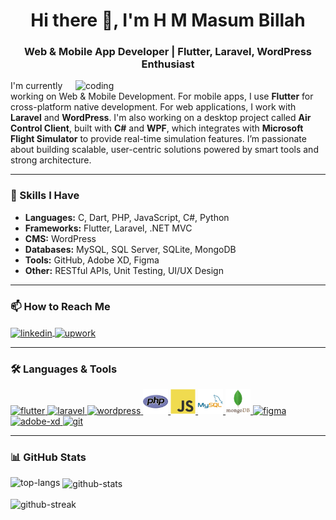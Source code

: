 <h1 align="center">Hi there 👋, I'm H M Masum Billah</h1>
<h3 align="center">Web & Mobile App Developer | Flutter, Laravel, WordPress Enthusiast</h3>

<img align="right" alt="coding" width="400" src="https://miraculoussoft.com/wp-content/uploads/2022/03/best-PHP-Development-Services-new-york.gif" />

<p>
I'm currently working on Web & Mobile Development. For mobile apps, I use <strong>Flutter</strong> for cross-platform native development. For web applications, I work with <strong>Laravel</strong> and <strong>WordPress</strong>. I'm also working on a desktop project called <strong>Air Control Client</strong>, built with <strong>C#</strong> and <strong>WPF</strong>, which integrates with <strong>Microsoft Flight Simulator</strong> to provide real-time simulation features. I’m passionate about building scalable, user-centric solutions powered by smart tools and strong architecture.
</p>

---

### 💼 Skills I Have

- **Languages:** C, Dart, PHP, JavaScript, C#, Python  
- **Frameworks:** Flutter, Laravel, .NET MVC  
- **CMS:** WordPress  
- **Databases:** MySQL, SQL Server, SQLite, MongoDB  
- **Tools:** GitHub, Adobe XD, Figma  
- **Other:** RESTful APIs, Unit Testing, UI/UX Design

---

### 📫 How to Reach Me

<p align="left">
  <a href="https://www.linkedin.com/in/h-m-masum-billah/" target="blank">
    <img align="center" src="https://raw.githubusercontent.com/rahuldkjain/github-profile-readme-generator/master/src/images/icons/Social/linked-in-alt.svg" alt="linkedin" height="30" width="40" />
  </a>
  <a href="https://www.upwork.com/freelancers/hmmasumbillah" target="blank">
    <img align="center" src="https://cdn.worldvectorlogo.com/logos/upwork.svg" alt="upwork" height="30" width="40" />
  </a>
</p>

---

### 🛠️ Languages & Tools

<p align="left">
  <a href="https://flutter.dev/" target="_blank"> <img src="https://cdn.jsdelivr.net/gh/devicons/devicon/icons/flutter/flutter-original.svg" alt="flutter" width="40" height="40"/> </a>
  <a href="https://laravel.com" target="_blank"> <img src="https://laravel.com/img/logomark.min.svg" alt="laravel" width="40" height="40"/> </a>
  <a href="https://wordpress.org" target="_blank"> <img src="https://cdn.jsdelivr.net/gh/devicons/devicon/icons/wordpress/wordpress-original.svg" alt="wordpress" width="40" height="40"/> </a>
  <a href="https://www.php.net/" target="_blank"> <img src="https://raw.githubusercontent.com/devicons/devicon/master/icons/php/php-original.svg" alt="php" width="40" height="40"/> </a>
  <a href="https://developer.mozilla.org/en-US/docs/Web/JavaScript" target="_blank"> <img src="https://raw.githubusercontent.com/devicons/devicon/master/icons/javascript/javascript-original.svg" alt="javascript" width="40" height="40"/> </a>
  <a href="https://www.mysql.com/" target="_blank"> <img src="https://raw.githubusercontent.com/devicons/devicon/master/icons/mysql/mysql-original-wordmark.svg" alt="mysql" width="40" height="40"/> </a>
  <a href="https://www.mongodb.com/" target="_blank"> <img src="https://raw.githubusercontent.com/devicons/devicon/master/icons/mongodb/mongodb-original-wordmark.svg" alt="mongodb" width="40" height="40"/> </a>
  <a href="https://figma.com" target="_blank"> <img src="https://cdn.jsdelivr.net/gh/devicons/devicon/icons/figma/figma-original.svg" alt="figma" width="40" height="40"/> </a>
  <a href="https://www.adobe.com/products/xd.html" target="_blank"> <img src="https://cdn.worldvectorlogo.com/logos/adobe-xd.svg" alt="adobe-xd" width="40" height="40"/> </a>
  <a href="https://git-scm.com/" target="_blank"> <img src="https://www.vectorlogo.zone/logos/git-scm/git-scm-icon.svg" alt="git" width="40" height="40"/> </a>
</p>

---

### 📊 GitHub Stats

<p>
  <img align="left" src="https://github-readme-stats.vercel.app/api/top-langs?username=masumbillah21&show_icons=true&locale=en&layout=compact" alt="top-langs" />
</p>

<p>
  &nbsp;<img align="center" src="https://github-readme-stats.vercel.app/api?username=masumbillah21&show_icons=true&locale=en" alt="github-stats" />
</p>

<p>
  <img align="center" src="https://github-readme-streak-stats.herokuapp.com/?user=masumbillah21" alt="github-streak" />
</p>
